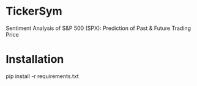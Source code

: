 # TickerSym
Sentiment Analysis of S&P 500 (SPX): Prediction of Past & Future Trading Price


# Installation
pip install -r requirements.txt

